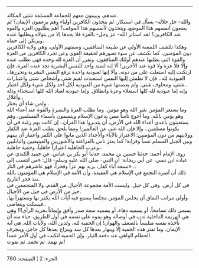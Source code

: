 ------------------------------------------------------------------------

عندهم، ويبيتون معهم للجماعة المسلمة شتى المكائد.  
والله- جل جلاله- يسأل في استنكار: لم يتخذون الكافرين أولياء وهم يزعمون
الإيمان؟ لم يضعون أنفسهم هذا الموضع، ويتخذون لأنفسهم هذا الموقف؟ أهم
يطلبون العزة والقوة عند الكافرين؟ لقد استأثر الله- عز وجل- بالعزة فلا
يجدها إلا من يتولاه ويطلبها عنده ويرتكن إلى حماه.  
وهكذا تكشف اللمسة الأولى عن طبيعة المنافقين، وصفتهم الأولى، وهي ولاية
الكافرين دون المؤمنين، كما تكشف عن سوء تصورهم لحقيقة القوى وعن تجرد
الكافرين من العزة والقوة التي يطلبها عندهم أولئك المنافقون. وتقرر أن
العزة لله وحده فهي تطلب عنده وإلا فلا عزة ولا قوة عند الآخرين! ألا إنه
لسند واحد للنفس البشرية تجد عنده العزة، فإن ارتكنت إليه استعلت على من
دونه. وألا إنها لعبودية واحدة ترفع النفس البشرية وتحررها.. العبودية
لله.. فإن لا تطمئن إليها النفس استعبدت لقيم شتى وأشخاص شتى واعتبارات
شتى، ومخاوف شتى. ولم يعصمها شيء من العبودية لكل أحد ولكل شيء ولكل
اعتبار..  
وإنه إما عبودية لله كلها استعلاء وعزة وانطلاق. وإما عبودية لعباد الله
كلها استخذاء وذلة وأغلال..  
ولمن شاء أن يختار..  
وما يستعز المؤمن بغير الله وهو مؤمن. وما يطلب العزة والنصرة والقوة عند
أعداء الله وهو يؤمن بالله. وما أحوج ناساً ممن يدعون الإسلام ويتسمون
بأسماء المسلمين، وهم يستعينون بأعدى أعداء الله في الأرض، أن يتدبروا هذا
القرآن.. إن كانت بهم رغبة في أن يكونوا مسلمين.. وإلا فإن الله غني عن
العالمين! ومما يلحق بطلب العزة عند الكفار وولايتهم من دون المؤمنين:
الاعتزاز بالآباء والأجداد الذين ماتوا على الكفر واعتبار أن بينهم وبين
الجيل المسلم نسباً وقرابة! كما يعتز ناس بالفراعنة والأشوريين والفينيقيين
والبابليين وعرب الجاهلية اعتزازاً جاهلياً، وحمية جاهلية..  
روى الإمام أحمد: حدثنا حسين بن محمد، حدثنا أبو بكر بن عباس. عن حميد
الكندي عن عبادة ابن نسي، عن أبي ريحانة: أن النبي- صلى الله عليه وسلم-
قال: «من انتسب إلى تسعة آباء كفار، يريد بهم عزاً وفخراً، فهو عاشرهم في
النار» ..  
ذلك أن آصرة التجمع في الإسلام هي العقيدة. وأن الأمة في الإسلام هي
المؤمنون بالله منذ فجر التاريخ.  
في كل أرض، وفي كل جيل. وليست الأمة مجموعة الأجيال من القدم، ولا
المتجمعين في حيز من الأرض في جيل من الأجيال.  
وأولى مراتب النفاق أن يجلس المؤمن مجلساً يسمع فيه آيات الله يكفر بها
ويستهزأ بها، فيسكت ويتغاضى..  
يسمي ذلك تسامحاً، أو يسميه دهاء، أو يسميه سعة صدر وأفق وإيماناً بحرية
الرأي!!! وهي هي الهزيمة الداخلية تدب في أوصاله وهو يموه على نفسه في أول
الطريق، حياء منه أن تأخذه نفسه متلبساً بالضعف والهوان! إن الحمية لله،
ولدين الله، ولآيات الله. هي آية الإيمان. وما تفتر هذه الحمية إلا وينهار
بعدها كل سد وينزاح بعدها كل حاجز، وينجرف الحطام الواهي عند دفعة التيار.
وإن الحمية لتكبت في أول الأمر عمداً.  
ثم تهمد. ثم تخمد. ثم تموت!

------------------------------------------------------------------------

الجزء: 2 ¦ الصفحة: 780
